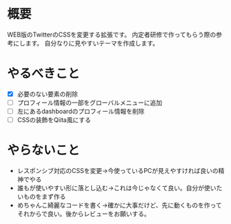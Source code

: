 # 概要

WEB版のTwitterのCSSを変更する拡張です。
内定者研修で作ってもらう際の参考にします。
自分なりに見やすいテーマを作成します。

# やるべきこと

- [x] 必要のない要素の削除
- [ ] プロフィール情報の一部をグローバルメニューに追加
- [ ] 左にあるdashboardのプロフィール情報を削除
- [ ] CSSの装飾をQiita風にする

# やらないこと

- レスポンシブ対応のCSSを変更→今使っているPCが見えやすければ良いの精神でやる
- 誰もが使いやすい形に落とし込む→これは今じゃなくて良い。自分が使いたいものをまず作る
- めちゃんこ綺麗なコードを書く→確かに大事だけど、先に動くものを作ってそれからで良い。後からレビューをお願いする。


